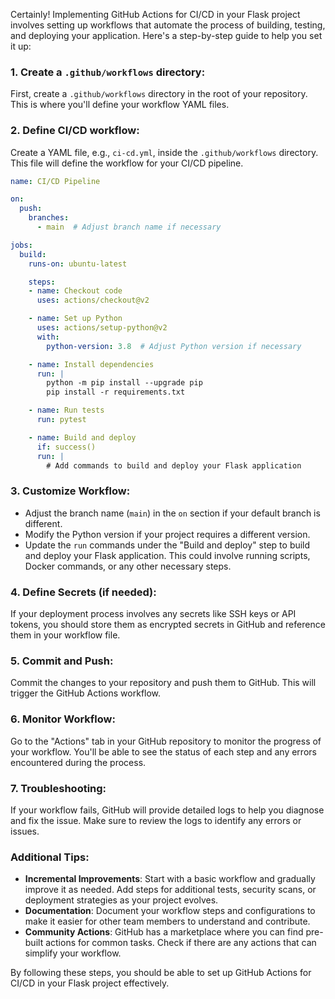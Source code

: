 Certainly! Implementing GitHub Actions for CI/CD in your Flask project involves setting up workflows that automate the process of building, testing, and deploying your application. Here's a step-by-step guide to help you set it up:

### 1. Create a `.github/workflows` directory:

First, create a `.github/workflows` directory in the root of your repository. This is where you'll define your workflow YAML files.

### 2. Define CI/CD workflow:

Create a YAML file, e.g., `ci-cd.yml`, inside the `.github/workflows` directory. This file will define the workflow for your CI/CD pipeline.

```yaml
name: CI/CD Pipeline

on:
  push:
    branches:
      - main  # Adjust branch name if necessary

jobs:
  build:
    runs-on: ubuntu-latest

    steps:
    - name: Checkout code
      uses: actions/checkout@v2

    - name: Set up Python
      uses: actions/setup-python@v2
      with:
        python-version: 3.8  # Adjust Python version if necessary

    - name: Install dependencies
      run: |
        python -m pip install --upgrade pip
        pip install -r requirements.txt

    - name: Run tests
      run: pytest

    - name: Build and deploy
      if: success()
      run: |
        # Add commands to build and deploy your Flask application
```

### 3. Customize Workflow:

- Adjust the branch name (`main`) in the `on` section if your default branch is different.
- Modify the Python version if your project requires a different version.
- Update the `run` commands under the "Build and deploy" step to build and deploy your Flask application. This could involve running scripts, Docker commands, or any other necessary steps.

### 4. Define Secrets (if needed):

If your deployment process involves any secrets like SSH keys or API tokens, you should store them as encrypted secrets in GitHub and reference them in your workflow file.

### 5. Commit and Push:

Commit the changes to your repository and push them to GitHub. This will trigger the GitHub Actions workflow.

### 6. Monitor Workflow:

Go to the "Actions" tab in your GitHub repository to monitor the progress of your workflow. You'll be able to see the status of each step and any errors encountered during the process.

### 7. Troubleshooting:

If your workflow fails, GitHub will provide detailed logs to help you diagnose and fix the issue. Make sure to review the logs to identify any errors or issues.

### Additional Tips:

- **Incremental Improvements**: Start with a basic workflow and gradually improve it as needed. Add steps for additional tests, security scans, or deployment strategies as your project evolves.
- **Documentation**: Document your workflow steps and configurations to make it easier for other team members to understand and contribute.
- **Community Actions**: GitHub has a marketplace where you can find pre-built actions for common tasks. Check if there are any actions that can simplify your workflow.

By following these steps, you should be able to set up GitHub Actions for CI/CD in your Flask project effectively.